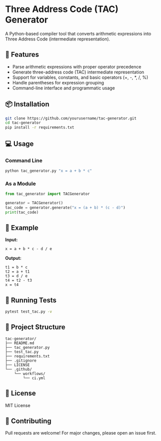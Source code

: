 # Three Address Code (TAC) Generator

A Python-based compiler tool that converts arithmetic expressions into Three Address Code (intermediate representation).

## 🚀 Features

- Parse arithmetic expressions with proper operator precedence
- Generate three-address code (TAC) intermediate representation
- Support for variables, constants, and basic operators (+, -, *, /, %)
- Handle parentheses for expression grouping
- Command-line interface and programmatic usage

## 📦 Installation

```bash
git clone https://github.com/yourusername/tac-generator.git
cd tac-generator
pip install -r requirements.txt
```

## 💻 Usage

### Command Line
```bash
python tac_generator.py "x = a + b * c"
```

### As a Module
```python
from tac_generator import TACGenerator

generator = TACGenerator()
tac_code = generator.generate("x = (a + b) * (c - d)")
print(tac_code)
```

## 📝 Example

**Input:**
```
x = a + b * c - d / e
```

**Output:**
```
t1 = b * c
t2 = a + t1
t3 = d / e
t4 = t2 - t3
x = t4
```

## 🧪 Running Tests

```bash
pytest test_tac.py -v
```

## 📂 Project Structure

```
tac-generator/
├── README.md
├── tac_generator.py
├── test_tac.py
├── requirements.txt
├── .gitignore
├── LICENSE
└── .github/
    └── workflows/
        └── ci.yml
```

## 📄 License

MIT License

## 🤝 Contributing

Pull requests are welcome! For major changes, please open an issue first.
